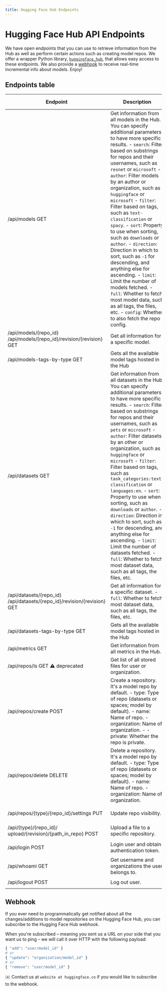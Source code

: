 ```yaml
---
title: Hugging Face Hub Endpoints
---
```


# Hugging Face Hub API Endpoints


We have open endpoints that you can use to retrieve information from the Hub as well as perform certain actions such as creating model repos. We offer a wrapper Python library, [`huggingface_hub`](https://github.com/huggingface/huggingface_hub), that allows easy access to these endpoints. We also provide a [webhook](#webhook) to receive real-time incremental info about models. Enjoy!


## Endpoints table

| Endpoint                                                                     | Description                                                                                                                                                                                                                                                                                                                                                                                                                                                                                                                                                                                                                                                                                                                                                            | `huggingface_hub` root methods         | Payload                                                                                                                                                               |                                                     |
|------------------------------------------------------------------------------|------------------------------------------------------------------------------------------------------------------------------------------------------------------------------------------------------------------------------------------------------------------------------------------------------------------------------------------------------------------------------------------------------------------------------------------------------------------------------------------------------------------------------------------------------------------------------------------------------------------------------------------------------------------------------------------------------------------------------------------------------------------------|----------------------------------------|-----------------------------------------------------------------------------------------------------------------------------------------------------------------------|-----------------------------------------------------|
| /api/models     GET                                                          | Get information from all models in the Hub. You can specify additional parameters to have more specific results.   - `search`: Filter based on substrings for repos and their usernames, such as `resnet` or `microsoft` - `author`: Filter models by an author or organization, such as `huggingface` or `microsoft` - `filter`: Filter based on tags, such as `text-classification` or `spacy`. - `sort`: Property to use when sorting, such as `downloads` or `author`.  - `direction`: Direction in which to sort, such as `-1` for descending, and anything else for ascending. - `limit`: Limit the number of models fetched.  - `full`: Whether to fetch most model data, such as all tags, the files, etc.  - `config`: Whether to also fetch the repo config. | `list_models()`                        | ```params= {   "search":"search", "author":"author", "filter":"filter", "sort":"sort", "direction":"direction", "limit":"limit", "full":"full", "config":"config"}``` |                                                     |
| /api/models/{repo_id}   /api/models/{repo_id}/revision/{revision}    GET     | Get all information for a specific model.                                                                                                                                                                                                                                                                                                                                                                                                                                                                                                                                                                                                                                                                                                                              | `model_info(repo_id, revision)`        | ```headers = { "authorization" :  "Bearer $token" }```                                                                                                                |                                                     |
| /api/models-tags-by-type   GET                                               | Gets all the available model tags hosted in the Hub                                                                                                                                                                                                                                                                                                                                                                                                                                                                                                                                                                                                                                                                                                                    | `get_model_tags()`                     |                                                                                                                                                                       |                                                     |
| /api/datasets     GET                                                        | Get information from all datasets in the Hub.  You can specify additional parameters to have more specific results. - `search`: Filter based on substrings for repos and their usernames, such as `pets` or `microsoft`   - `author`: Filter datasets by an other or organization, such as `huggingface` or `microsoft` - `filter`: Filter based on tags, such as `task_categories:text-classification` or `languages:en`. - `sort`: Property to use when sorting, such as `downloads` or `author`. - `direction`: Direction in which to sort, such as `-1` for descending, and anything else for ascending. - `limit`: Limit the number of datasets fetched.  - `full`: Whether to fetch most dataset data, such as all tags, the files, etc.                         | `list_datasets()`                      | ```params= {   "search":"search", "author":"author", "filter":"filter", "sort":"sort", "direction":"direction", "limit":"limit", "full":"full", "config":"config"}``` |                                                     |
| /api/datasets/{repo_id}   /api/datasets/{repo_id}/revision/{revision}    GET | Get all information for a specific dataset.   - `full`: Whether to fetch most dataset data, such as all tags, the files, etc.                                                                                                                                                                                                                                                                                                                                                                                                                                                                                                                                                                                                                                          | `dataset_info(repo_id, revision)`      | ```headers = { "authorization" :  "Bearer $token", "full" : "full"  }```                                                                                              |                                                     |
| /api/datasets-tags-by-type   GET                                             | Gets all the available model tags hosted in the Hub                                                                                                                                                                                                                                                                                                                                                                                                                                                                                                                                                                                                                                                                                                                    | `get_dataset_tags()`                   |                                                                                                                                                                       |                                                     |
| /api/metrics     GET                                                         | Get information from all metrics in the Hub.                                                                                                                                                                                                                                                                                                                                                                                                                                                                                                                                                                                                                                                                                                                           | `list_metrics()`                       |                                                                                                                                                                       |                                                     |
| /api/repos/ls    GET    ⚠️ deprecated                                         | Get list of all stored files for user or organization.                                                                                                                                                                                                                                                                                                                                                                                                                                                                                                                                                                                                                                                                                                                 | `list_repos_objs(token, organization)` | ```headers = { "authorization" :  "Bearer $token" }```  ```params= {   "organization":"organization"}```                                                              |                                                     |
| /api/repos/create     POST                                                   | Create a repository. It's a model repo by default.   -         type: Type of repo (datasets or spaces; model by default).   - name: Name of repo.   - organization: Name of organization. -   - private: Whether the repo is private.                                                                                                                                                                                                                                                                                                                                                                                                                                                                                                                                  | `create_repo()`                        | ```headers = { authorization :  "Bearer $token" }```  ```json= {"type":"type", "name":"name", "organization":"organization", "private":"private"}```                  |                                                     |
| /api/repos/delete    DELETE                                                  | Delete a repository. It's a model repo by default.   -         type: Type of repo (datasets or spaces; model by default).   - name: Name of repo.   - organization: Name of organization.                                                                                                                                                                                                                                                                                                                                                                                                                                                                                                                                                                              | `delete_repo()`                        | ```headers = { "authorization" :  "Bearer $token" }```  ```json= {"type":"type", "name":"name", "organization":"organization"}```                                     |                                                     |
| /api/repos/{type}/{repo_id}/settings   PUT                                   | Update repo visibility.                                                                                                                                                                                                                                                                                                                                                                                                                                                                                                                                                                                                                                                                                                                                                | `update_repo_visibility()`             | ```headers = { "authorization" :  "Bearer $token" }```  ```json= {"private":"private"}```                                                                             |                                                     |
| /api/{type}/{repo_id}/    upload/{revision}/{path_in_repo}    POST           | Upload a file to a specific repository.                                                                                                                                                                                                                                                                                                                                                                                                                                                                                                                                                                                                                                                                                                                                | `upload_file()`                        | ```headers = { "authorization" :  "Bearer $token" }```  ```"data"="bytestream"```                                                                                     |                                                     |
| /api/login    POST                                                           | Login user and obtain authentication token.                                                                                                                                                                                                                                                                                                                                                                                                                                                                                                                                                                                                                                                                                                                            | `login(username, password)`            | ```json = { "username" :  "username", "password": "password" }```                                                                                                   
| /api/whoami    GET                                                           | Get username and organizations the user belongs to.                                                                                                                                                                                                                                                                                                                                                                                                                                                                                                                                                                                                                                                                                                                    | `whoami(token)`                        | ```headers = { "authorization" :  "Bearer $token" }```                                                                                                                |                                                     |
| /api/logout                    POST                                          | Log out user.                                                                                                                                                                                                                                                                                                                                                                                                                                                                                                                                                                                                                                                                                                                                                          | `logout(token)`                        | ```headers = { "authorization" :  "Bearer $token" }```                                                                                                                |                                                     |

## Webhook

If you ever need to programmatically get notified about all the changes/additions to model repositories on the Hugging Face Hub, you can subscribe to the Hugging Face Hub webhook.

When you're subscribed – meaning you sent us a URL on your side that you want us to ping – we will call it over HTTP with the following payload:

```python
{ "add": "user/model_id" }
# or
{ "update": "organization/model_id" }
# or
{ "remove": "user/model_id" }
```

✉️ Contact us at `website at huggingface.co` if you would like to subscribe to the webhook.
